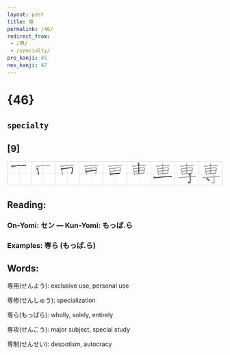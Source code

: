 ```yaml
---
layout: post
title: 専
permalink: /46/
redirect_from:
 - /専/
 - /specialty/
pre_kanji: 45
nex_kanji: 47
---
```


# {46}

## `specialty`

## [9]

<div class="stroke"><img src="../images/E5B082.png" /></div>

## Reading:

### On-Yomi: セン &mdash; Kun-Yomi: もっぱ.ら

### Examples: 専ら (もっぱ.ら)

## Words:

専用(せんよう): exclusive use, personal use

専修(せんしゅう): specialization

専ら(もっぱら): wholly, solely, entirely

専攻(せんこう): major subject, special study

専制(せんせい): despotism, autocracy
